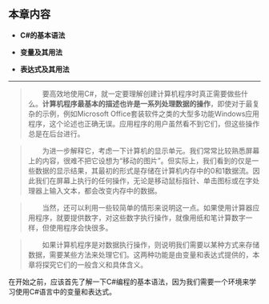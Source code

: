 ## **本章内容**


* **C#的基本语法**

* **变量及其用法**

* **表达式及其用法**


---

>&emsp;&emsp;要高效地使用C#，就一定要理解创建计算机程序时真正需要做些什么。**计算机程序最基本的描述也许是一系列处理数据的操作**，即使对于最复杂的示例，例如Microsoft Office套装软件之类的大型多功能Windows应用程序，这个论述也正确无误。应用程序的用户虽然看不到它们，但这些操作总是在后台进行。

>&emsp;&emsp;为进一步解释它，考虑一下计算机的显示单元。我们常常比较熟悉屏幕上的内容，很难不把它设想为“移动的图片”。但实际上，我们看到的仅是一些数据的显示结果，其最初的形式是存储在计算机内存中的0和1数据流。因此我们在屏幕上执行的任何操作，无论是移动鼠标指针、单击图标或在字处理器上输入文本，都会改变内存中的数据。

>&emsp;&emsp;当然，还可以利用一些较简单的情形来说明这一点。如果使用计算器应用程序，就要提供数字，对这些数字执行操作，就像用纸和笔计算数字一样，但使用程序会快很多。

>&emsp;&emsp;如果计算机程序是对数据执行操作，则说明我们需要以某种方式来存储数据，需要某些方法来处理它们。这两种功能是由变量和表达式提供的，本章将探究它们的一般含义和具体含义。

在开始之前，应该首先了解一下C#编程的基本语法，因为我们需要一个环境来学习使用C#语言中的变量和表达式。